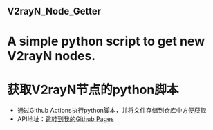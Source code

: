 ## V2rayN_Node_Getter
# A simple python script to get new V2rayN nodes. 
# 获取V2rayN节点的python脚本
- 通过Github Actions执行python脚本，并将文件存储到仓库中方便获取
- API地址：<a href=https://q3dlaxpoaq.github.io/APIs>跳转到我的Github Pages</a>


